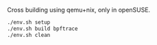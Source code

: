 Cross building using qemu+nix, only in openSUSE.

``` sh
./env.sh setup
./env.sh build bpftrace
./env.sh clean
```
